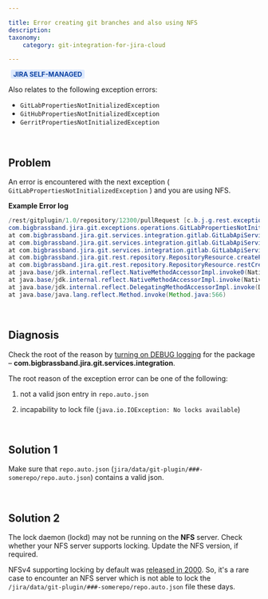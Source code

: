 ```yaml
---

title: Error creating git branches and also using NFS
description:
taxonomy:
    category: git-integration-for-jira-cloud

---
```


<!-- I'm moving the long word from the title because it just clips through the right pane of the HC page -->

<b style='background-color:#DEEAFE; padding:1px 5px; color:#0C42A3; border-radius:3px; margin: 0 5px; font-size: small;'>JIRA SELF-MANAGED</b>

Also relates to the following exception errors:
*   `GitLabPropertiesNotInitializedException`
*   `GitHubPropertiesNotInitializedException`
*   `GerritPropertiesNotInitializedException`

&nbsp;

## Problem

An error is encountered with the next exception ( `GitLabPropertiesNotInitializedException` ) and you are using NFS.

**Example Error log**

```java
/rest/gitplugin/1.0/repository/12300/pullRequest [c.b.j.g.rest.exceptionmappers.LoggerHolder] REST API has thrown exception.
com.bigbrassband.jira.git.exceptions.operations.GitLabPropertiesNotInitializedException: Initialization
at com.bigbrassband.jira.git.services.integration.gitlab.GitLabApiService$GitLabRepoApi.getExternalRepoProps(GitLabApiService.java:107)
at com.bigbrassband.jira.git.services.integration.gitlab.GitLabApiService$GitLabRepoApi.getRepoExternalIdForMergeRequests(GitLabApiService.java:113)
at com.bigbrassband.jira.git.services.integration.gitlab.GitLabApiService$GitLabRepoApi.createMergeRequest(GitLabApiService.java:68)
at com.bigbrassband.jira.git.rest.repository.RepositoryResource.createPullRequest(RepositoryResource.java:832)
at com.bigbrassband.jira.git.rest.repository.RepositoryResource.restCreatePullRequest(RepositoryResource.java:796)
at java.base/jdk.internal.reflect.NativeMethodAccessorImpl.invoke0(Native Method)
at java.base/jdk.internal.reflect.NativeMethodAccessorImpl.invoke(NativeMethodAccessorImpl.java:62)
at java.base/jdk.internal.reflect.DelegatingMethodAccessorImpl.invoke(DelegatingMethodAccessorImpl.java:43)
at java.base/java.lang.reflect.Method.invoke(Method.java:566)
```

&nbsp;

## Diagnosis

Check the root of the reason by [turning on DEBUG logging](https://help.gitkraken.com/git-integration-for-jira-data-center/faq-logging-gij-self-managed/#how-do-i-enable-debug-logging-level-for-git-integration-for-jira-app) for the package – **com.bigbrassband.jira.git.services.integration**.

The root reason of the exception error can be one of the following:

1.  not a valid json entry in `repo.auto.json`

2.  incapability to lock file (`java.io.IOException: No locks available`)

&nbsp;

## Solution 1

Make sure that `repo.auto.json` (`jira/data/git-plugin/###-somerepo/repo.auto.json`) contains a valid json.

&nbsp;

## Solution 2

The lock daemon (lockd) may not be running on the **NFS** server. Check whether your NFS server supports locking. Update the NFS version, if required.

NFSv4 supporting locking by default was [released in 2000](https://en.wikipedia.org/wiki/Network_File_System). So, it's a rare case to encounter an NFS server which is not able to lock the `/jira/data/git-plugin/###-somerepo/repo.auto.json` file these days.

